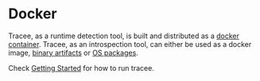 # Docker

Tracee, as a runtime detection tool, is built and distributed as a
[docker container](https://hub.docker.com/r/aquasec/tracee). Tracee,
as an introspection tool, can either be used as a docker image,
[binary artifacts](https://github.com/aquasecurity/tracee/releases) or
[OS packages](../../contributing/building/packaging.md).

Check [Getting Started](../../index.md#quickstart) for how to run tracee.
